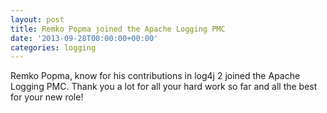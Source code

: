 ```yaml
---
layout: post
title: Remko Popma joined the Apache Logging PMC
date: '2013-09-28T00:00:00+00:00'
categories: logging
---
```

Remko Popma, know for his contributions in log4j 2 joined the Apache Logging PMC. Thank you a lot for all your hard work so far and all the best for your new role!
